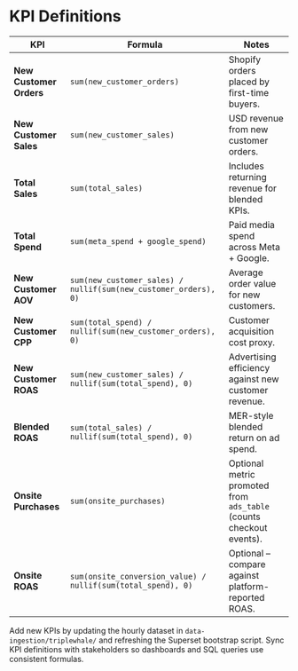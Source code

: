 # KPI Definitions

| KPI | Formula | Notes |
| --- | --- | --- |
| **New Customer Orders** | `sum(new_customer_orders)` | Shopify orders placed by first-time buyers. |
| **New Customer Sales** | `sum(new_customer_sales)` | USD revenue from new customer orders. |
| **Total Sales** | `sum(total_sales)` | Includes returning revenue for blended KPIs. |
| **Total Spend** | `sum(meta_spend + google_spend)` | Paid media spend across Meta + Google. |
| **New Customer AOV** | `sum(new_customer_sales) / nullif(sum(new_customer_orders), 0)` | Average order value for new customers. |
| **New Customer CPP** | `sum(total_spend) / nullif(sum(new_customer_orders), 0)` | Customer acquisition cost proxy. |
| **New Customer ROAS** | `sum(new_customer_sales) / nullif(sum(total_spend), 0)` | Advertising efficiency against new customer revenue. |
| **Blended ROAS** | `sum(total_sales) / nullif(sum(total_spend), 0)` | MER-style blended return on ad spend. |
| **Onsite Purchases** | `sum(onsite_purchases)` | Optional metric promoted from `ads_table` (counts checkout events). |
| **Onsite ROAS** | `sum(onsite_conversion_value) / nullif(sum(total_spend), 0)` | Optional – compare against platform-reported ROAS. |

Add new KPIs by updating the hourly dataset in `data-ingestion/triplewhale/` and
refreshing the Superset bootstrap script. Sync KPI definitions with stakeholders
so dashboards and SQL queries use consistent formulas.

